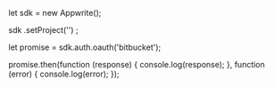 let sdk = new Appwrite();

sdk
    .setProject('')
;

let promise = sdk.auth.oauth('bitbucket');

promise.then(function (response) {
    console.log(response);
}, function (error) {
    console.log(error);
});